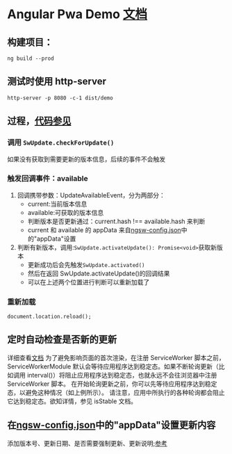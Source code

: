 # Angular Pwa Demo [文档](https://angular.cn/guide/service-worker-getting-started)

## 构建项目：

`ng build --prod`

## 测试时使用 http-server

`http-server -p 8080 -c-1 dist/demo`

## 过程，[代码参见](src\app\check-for-update.service.ts)

### 调用 `SwUpdate.checkForUpdate()`

如果没有获取到需要更新的版本信息，后续的事件不会触发

### 触发回调事件：available

1. 回调携带参数：UpdateAvailableEvent，分为两部分：
   - current:当前版本信息
   - available:可获取的版本信息
   - 判断版本是否更新通过：current.hash !== available.hash 来判断
   - current 和 available 的 appData 来自[ngsw-config.json](src\ngsw-config.json)中的"appData"设置
2. 判断有新版本，调用:`SwUpdate.activateUpdate(): Promise<void>`获取新版本
   - 更新成功后会先触发`SwUpdate.activated()`
   - 然后在返回 SwUpdate.activateUpdate()的回调结果
   - 可以在上述两个位置进行判断可以重新加载了

### 重新加载

`document.location.reload();`

## 定时自动检查是否新的更新

详细查看[文档](https://angular.cn/guide/service-worker-communications)
为了避免影响页面的首次渲染，在注册 ServiceWorker 脚本之前，ServiceWorkerModule 默认会等待应用程序达到稳定态。如果不断轮询更新（比如调用 interval()）将阻止应用程序达到稳定态，也就永远不会往浏览器中注册 ServiceWorker 脚本。
在开始轮询更新之前，你可以先等待应用程序达到稳定态，以避免这种情况（如上例所示）。
请注意，应用中所执行的各种轮询都会阻止它达到稳定态。欲知详情，参见 isStable 文档。

## 在[ngsw-config.json](src\ngsw-config.json)中的"appData"设置更新内容

添加版本号、更新日期、是否需要强制更新、更新说明;[参考](src\app\update-entities\update-data.ts)
